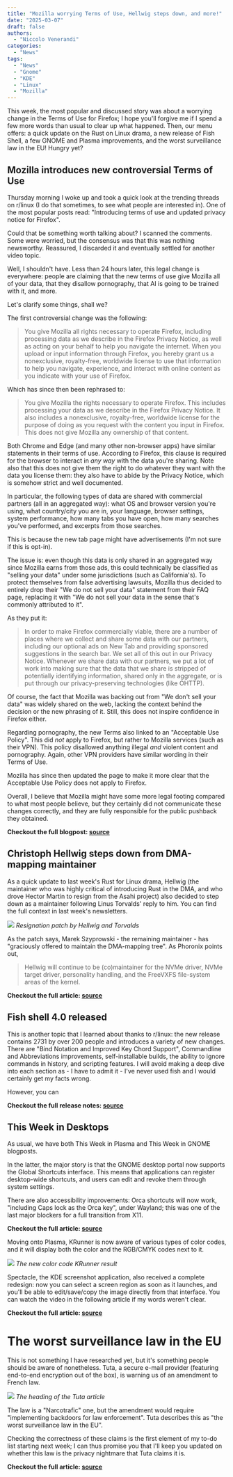 ```yaml
---
title: "Mozilla worrying Terms of Use, Hellwig steps down, and more!"
date: "2025-03-07"
draft: false
authors:
  - "Niccolo Venerandi"
categories:
  - "News"
tags:
  - "News"
  - "Gnome"
  - "KDE"
  - "Linux"
  - "Mozilla"
---
```


This week, the most popular and discussed story was about a worrying change in the Terms of Use for Firefox; I hope you'll forgive me if I spend a few more words than usual to clear up what happened. Then, our menu offers: a quick update on the Rust on Linux drama, a new release of Fish Shell, a few GNOME and Plasma improvements, and the worst surveillance law in the EU! Hungry yet?

## Mozilla introduces new controversial Terms of Use

Thursday morning I woke up and took a quick look at the trending threads on r/linux (I do that sometimes, to see what people are interested in). One of the most popular posts read: "Introducing terms of use and updated privacy notice for Firefox".

Could that be something worth talking about? I scanned the comments. Some were worried, but the consensus was that this was nothing newsworthy. Reassured, I discarded it and eventually settled for another video topic.

Well, I shouldn't have. Less than 24 hours later, this legal change is everywhere: people are claiming that the new terms of use give Mozilla all of your data, that they disallow pornography, that AI is going to be trained with it, and more.

Let's clarify some things, shall we?

The first controversial change was the following:

> You give Mozilla all rights necessary to operate Firefox, including processing data as we describe in the Firefox Privacy Notice, as well as acting on your behalf to help you navigate the internet. When you upload or input information through Firefox, you hereby grant us a nonexclusive, royalty-free, worldwide license to use that information to help you navigate, experience, and interact with online content as you indicate with your use of Firefox.

Which has since then been rephrased to:

> You give Mozilla the rights necessary to operate Firefox. This includes processing your data as we describe in the Firefox Privacy Notice. It also includes a nonexclusive, royalty-free, worldwide license for the purpose of doing as you request with the content you input in Firefox. This does not give Mozilla any ownership of that content.

Both Chrome and Edge (and many other non-browser apps) have similar statements in their terms of use. According to Firefox, this clause is required for the browser to interact in _any way_ with the data you're sharing. Note also that this does not give them the right to do whatever they want with the data you license them: they also have to abide by the Privacy Notice, which is somehow strict and well documented.

In particular, the following types of data are shared with commercial partners (all in an aggregated way): what OS and browser version you're using, what country/city you are in, your language, browser settings, system performance, how many tabs you have open, how many searches you've performed, and excerpts from those searches.

This is because the new tab page might have advertisements (I'm not sure if this is opt-in).

The issue is: even though this data is only shared in an aggregated way since Mozilla earns from those ads, this could technically be classified as "selling your data" under some jurisdictions (such as California's). To protect themselves from false advertising lawsuits, Mozilla thus decided to entirely drop their "We do not sell your data" statement from their FAQ page, replacing it with "We do not sell your data in the sense that's commonly attributed to it".

As they put it:

> In order to make Firefox commercially viable, there are a number of places where we collect and share some data with our partners, including our optional ads on New Tab and providing sponsored suggestions in the search bar. We set all of this out in our Privacy Notice. Whenever we share data with our partners, we put a lot of work into making sure that the data that we share is stripped of potentially identifying information, shared only in the aggregate, or is put through our privacy-preserving technologies (like OHTTP).

Of course, the fact that Mozilla was backing out from "We don't sell your data" was widely shared on the web, lacking the context behind the decision or the new phrasing of it. Still, this does not inspire confidence in Firefox either.

Regarding pornography, the new Terms also linked to an "Acceptable Use Policy". This did _not_ apply to Firefox, but rather to Mozilla services (such as their VPN). This policy disallowed anything illegal _and_ violent content and pornography. Again, other VPN providers have similar wording in their Terms of Use.

Mozilla has since then updated the page to make it more clear that the Acceptable Use Policy does not apply to Firefox.

Overall, I believe that Mozilla might have some more legal footing compared to what most people believe, but they certainly did not communicate these changes correctly, and they are fully responsible for the public pushback they obtained.

__Checkout the full blogpost: [source](https://blog.mozilla.org/en/products/firefox/update-on-terms-of-use/)__

## Christoph Hellwig steps down from DMA-mapping maintainer

As a quick update to last week's Rust for Linux drama, Hellwig (the maintainer who was highly critical of introducing Rust in the DMA, and who drove Hector Martin to resign from the Asahi project) also decided to step down as a maintainer following Linus Torvalds' reply to him. You can find the full context in last week's newsletters.

![](images/01_hellwig.png)
_Resignation patch by Hellwig and Torvalds_

As the patch says, Marek Szyprowski - the remaining maintainer - has "graciously offered to maintain the DMA-mapping tree". As Phoronix points out,

> Hellwig will continue to be (co)maintainer for the NVMe driver, NVMe target driver, personality handling, and the FreeVXFS file-system areas of the kernel.

__Checkout the full article: [source](https://www.phoronix.com/news/Hellwig-DMA-Helpers-Removed)__

## Fish shell 4.0 released

This is another topic that I learned about thanks to r/linux: the new release contains 2731 by over 200 people and introduces a variety of new changes. There are "Bind Notation and Improved Key Chord Support", Commandline and Abbreviations improvements, self-installable builds, the ability to ignore commands in history, and scripting features. I will avoid making a deep dive into each section as - I have to admit it - I've never used fish and I would certainly get my facts wrong.

However, you can

__Checkout the full release notes: [source](https://fishshell.com/blog/new-in-40/)__

## This Week in Desktops

As usual, we have both This Week in Plasma and This Week in GNOME blogposts.

In the latter, the major story is that the GNOME desktop portal now supports the Global Shortcuts interface. This means that applications can register desktop-wide shortcuts, and users can edit and revoke them through system settings.

There are also accessibility improvements: Orca shortcuts will now work, "including Caps lock as the Orca key", under Wayland; this was one of the last major blockers for a full transition from X11.

__Checkout the full article: [source](https://thisweek.gnome.org/posts/2025/02/twig-189/)__

Moving onto Plasma, KRunner is now aware of various types of color codes, and it will display both the color and the RGB/CMYK codes next to it.

![](images/02_colors.png)
_The new color code KRunner result_

Spectacle, the KDE screenshot application, also received a complete redesign: now you can select a screen region as soon as it launches, and you'll be able to edit/save/copy the image directly from that interface. You can watch the video in the following article if my words weren't clear.

__Checkout the full article: [source](https://blogs.kde.org/2025/03/01/this-week-in-plasma-great-stuff-for-6.4/)__

# The worst surveillance law in the EU

This is not something I have researched yet, but it's something people should be aware of nonetheless. Tuta, a secure e-mail provider (featuring end-to-end encryption out of the box), is warning us of an amendment to French law.

![](images/03_tuta.png)
_The heading of the Tuta article_

The law is a "Narcotrafic" one, but the amendment would require "implementing backdoors for law enforcement". Tuta describes this as "the worst surveillance law in the EU".

Checking the correctness of these claims is the first element of my to-do list starting next week; I can thus promise you that I'll keep you updated on whether this law is the privacy nightmare that Tuta claims it is.

__Checkout the full article: [source](https://tuta.com/blog/france-surveillance-nacrotrafic-law)__
